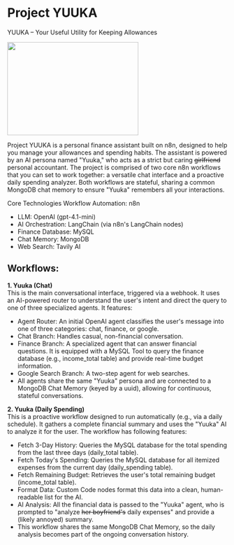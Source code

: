 # Project YUUKA
YUUKA – Your Useful Utility for Keeping Allowances

<a href="https://static.wikia.nocookie.net/blue-archive/images/e/e1/Yuuka_Live2D.gif/revision/latest?cb=20211128050418" class="mw-file-description image"><img src="https://static.wikia.nocookie.net/blue-archive/images/e/e1/Yuuka_Live2D.gif/revision/latest/scale-to-width-down/300?cb=20211128050418" decoding="async" loading="lazy" width="300" height="213" class="mw-file-element lazyloaded" data-image-name="Yuuka Live2D.gif" data-image-key="Yuuka_Live2D.gif" data-relevant="1" data-src="https://static.wikia.nocookie.net/blue-archive/images/e/e1/Yuuka_Live2D.gif/revision/latest/scale-to-width-down/300?cb=20211128050418"></a>

Project YUUKA is a personal finance assistant built on n8n, designed to help you manage your allowances and spending habits. The assistant is powered by an AI persona named "Yuuka," who acts as a strict but caring ~~girlfriend~~ personal accountant. The project is comprised of two core n8n workflows that you can set to work together: a versatile chat interface and a proactive daily spending analyzer. Both workflows are stateful, sharing a common MongoDB chat memory to ensure "Yuuka" remembers all your interactions.

Core Technologies
Workflow Automation: n8n

- LLM: OpenAI (gpt-4.1-mini)
- AI Orchestration: LangChain (via n8n's LangChain nodes)
- Finance Database: MySQL
- Chat Memory: MongoDB
- Web Search: Tavily AI

## Workflows:
**1. Yuuka (Chat)**<br>
This is the main conversational interface, triggered via a webhook. It uses an AI-powered router to understand the user's intent and direct the query to one of three specialized agents.
It features:<br>

- Agent Router: An initial OpenAI agent classifies the user's message into one of three categories: chat, finance, or google.
- Chat Branch: Handles casual, non-financial conversation.
- Finance Branch: A specialized agent that can answer financial questions. It is equipped with a MySQL Tool to query the finance database (e.g., income_total table) and provide real-time budget information.
- Google Search Branch: A two-step agent for web searches.
- All agents share the same "Yuuka" persona and are connected to a MongoDB Chat Memory (keyed by a uuid), allowing for continuous, stateful conversations.

**2. Yuuka (Daily Spending)**<br>
This is a proactive workflow designed to run automatically (e.g., via a daily schedule). It gathers a complete financial summary and uses the "Yuuka" AI to analyze it for the user.
The workflow has following features:<br>

- Fetch 3-Day History: Queries the MySQL database for the total spending from the last three days (daily_total table).
- Fetch Today's Spending: Queries the MySQL database for all itemized expenses from the current day (daily_spending table).
- Fetch Remaining Budget: Retrieves the user's total remaining budget (income_total table).
- Format Data: Custom Code nodes format this data into a clean, human-readable list for the AI.
- AI Analysis: All the financial data is passed to the "Yuuka" agent, who is prompted to "analyze ~~her boyfriend's~~ daily expenses" and provide a (likely annoyed) summary.
- This workflow shares the same MongoDB Chat Memory, so the daily analysis becomes part of the ongoing conversation history.
